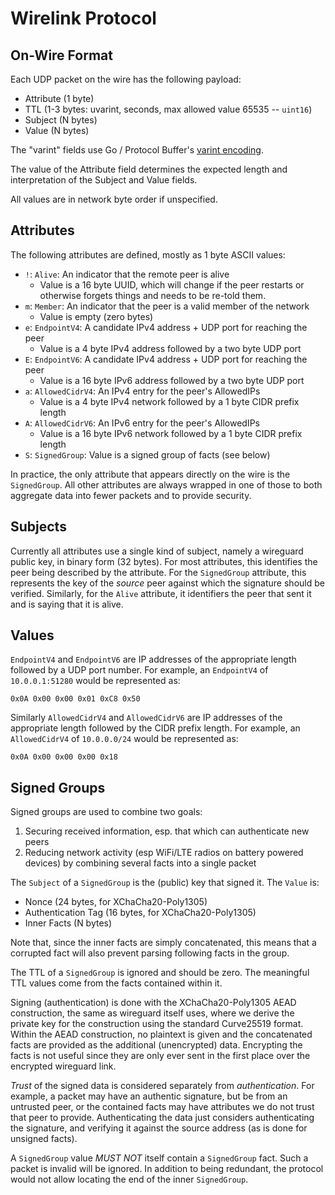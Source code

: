 # Wirelink Protocol

## On-Wire Format

Each UDP packet on the wire has the following payload:

* Attribute (1 byte)
* TTL (1-3 bytes: uvarint, seconds, max allowed value 65535 -- `uint16`)
* Subject (N bytes)
* Value (N bytes)

The "varint" fields use Go / Protocol Buffer's
[varint encoding](https://developers.google.com/protocol-buffers/docs/encoding#varints).

The value of the Attribute field determines the expected length and
interpretation of the Subject and Value fields.

All values are in network byte order if unspecified.

## Attributes

The following attributes are defined, mostly as 1 byte ASCII values:

* `!`: `Alive`: An indicator that the remote peer is alive
  * Value is a 16 byte UUID, which will change if the peer restarts or
    otherwise forgets things and needs to be re-told them.
* `m`: `Member`: An indicator that the peer is a valid member of the network
  * Value is empty (zero bytes)
* `e`: `EndpointV4`: A candidate IPv4 address + UDP port for reaching the peer
  * Value is a 4 byte IPv4 address followed by a two byte UDP port
* `E`: `EndpointV6`: A candidate IPv4 address + UDP port for reaching the peer
  * Value is a 16 byte IPv6 address followed by a two byte UDP port
* `a`: `AllowedCidrV4`: An IPv4 entry for the peer's AllowedIPs
  * Value is a 4 byte IPv4 network followed by a 1 byte CIDR prefix length
* `A`: `AllowedCidrV6`: An IPv6 entry for the peer's AllowedIPs
  * Value is a 16 byte IPv6 network followed by a 1 byte CIDR prefix length
* `S`: `SignedGroup`: Value is a signed group of facts (see below)

In practice, the only attribute that appears directly on the wire is the
`SignedGroup`. All other attributes are always wrapped in one of those to both
aggregate data into fewer packets and to provide security.

## Subjects

Currently all attributes use a single kind of subject, namely a wireguard
public key, in binary form (32 bytes). For most attributes, this identifies the
peer being described by the attribute. For the `SignedGroup` attribute, this
represents the key of the _source_ peer against which the signature should be
verified. Similarly, for the `Alive` attribute, it identifiers the peer that
sent it and is saying that it is alive.

## Values

`EndpointV4` and `EndpointV6` are IP addresses of the appropriate length
followed by a UDP port number. For example, an `EndpointV4` of `10.0.0.1:51280`
would be represented as:

    0x0A 0x00 0x00 0x01 0xC8 0x50

Similarly `AllowedCidrV4` and `AllowedCidrV6` are IP addresses of the
appropriate length followed by the CIDR prefix length. For example, an
`AllowedCidrV4` of `10.0.0.0/24` would be represented as:

    0x0A 0x00 0x00 0x00 0x18

## Signed Groups

Signed groups are used to combine two goals:

1. Securing received information, esp. that which can authenticate new peers
2. Reducing network activity (esp WiFi/LTE radios on battery powered devices)
   by combining several facts into a single packet

The `Subject` of a `SignedGroup` is the (public) key that signed it. The
`Value` is:

* Nonce (24 bytes, for XChaCha20-Poly1305)
* Authentication Tag (16 bytes, for XChaCha20-Poly1305)
* Inner Facts (N bytes)

Note that, since the inner facts are simply concatenated, this means that a
corrupted fact will also prevent parsing following facts in the group.

The TTL of a `SignedGroup` is ignored and should be zero. The meaningful TTL
values come from the facts contained within it.

Signing (authentication) is done with the XChaCha20-Poly1305 AEAD construction,
the same as wireguard itself uses, where we derive the private key for the
construction using the standard Curve25519 format. Within the AEAD
construction, no plaintext is given and the concatenated facts are provided as
the additional (unencrypted) data. Encrypting the facts is not useful since
they are only ever sent in the first place over the encrypted wireguard link.

_Trust_ of the signed data is considered separately from _authentication_. For
example, a packet may have an authentic signature, but be from an untrusted
peer, or the contained facts may have attributes we do not trust that peer to
provide. Authenticating the data just considers authenticating the signature,
and verifying it against the source address (as is done for unsigned facts).

A `SignedGroup` value _MUST NOT_ itself contain a `SignedGroup` fact. Such a
packet is invalid will be ignored. In addition to being redundant, the protocol
would not allow locating the end of the inner `SignedGroup`.
